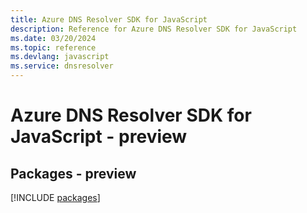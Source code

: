 ```yaml
---
title: Azure DNS Resolver SDK for JavaScript
description: Reference for Azure DNS Resolver SDK for JavaScript
ms.date: 03/20/2024
ms.topic: reference
ms.devlang: javascript
ms.service: dnsresolver
---
```

# Azure DNS Resolver SDK for JavaScript - preview
## Packages - preview
[!INCLUDE [packages](dns-resolver-index.md)]